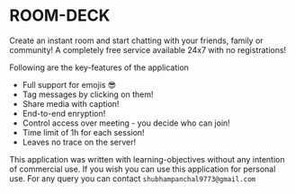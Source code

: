 # ROOM-DECK
Create an instant room and start chatting with your friends, family or community! A completely free service available 24x7 with no registrations!  

Following are the key-features of the application
- Full support for emojis 😎  
- Tag messages by clicking on them!  
- Share media with caption!  
- End-to-end enryption!  
- Control access over meeting - you decide who can join!
- Time limit of 1h for each session!  
- Leaves no trace on the server!

This application was written with learning-objectives without any intention of commercial use. If you wish  you can use this application for personal use. For any query you can contact `shubhampanchal9773@gmail.com`  
